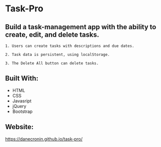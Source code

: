 # Task-Pro

## Build a task-management app with the ability to create, edit, and delete tasks.  


    1. Users can create tasks with descriptions and due dates.

    2. Task data is persistent, using localStorage.

    3. The Delete All button can delete tasks.
    
## Built With:

* HTML
* CSS
* Javasript
* jQuery 
* Bootstrap

## Website:
https://danecronin.github.io/task-pro/
